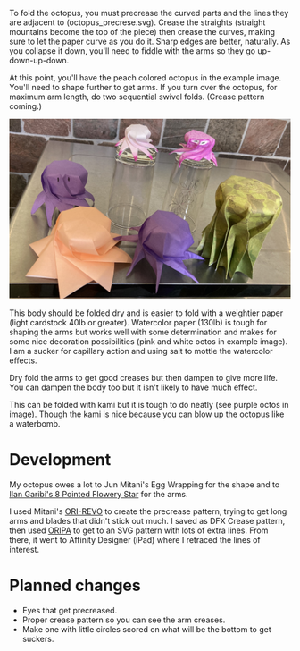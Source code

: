 To fold the octopus, you must precrease the curved parts and the lines they are adjacent to (octopus_precrese.svg). Crease the straights (straight mountains become the top of the piece) then crease the curves, making sure to let the paper curve as you do it. Sharp edges are better, naturally. As you collapse it down, you'll need to fiddle with the arms so they go up-down-up-down. 

At this point, you'll have the peach colored octopus in the example image. You'll need to shape further to get arms. If you turn over the octopus, for maximum arm length, do two sequential swivel folds. (Crease pattern coming.)

![Example image of several folded octopi](octos_example.jpeg "Ignore the green one")

This body should be folded dry and is easier to fold with a weightier paper (light cardstock 40lb or greater). Watercolor paper (130lb) is tough for shaping the arms but works well with some determination and makes for some nice decoration possibilities (pink and white octos in example image). I am a sucker for capillary action and using salt to mottle the watercolor effects. 

Dry fold the arms to get good creases but then dampen to give more life. You can dampen the body too but it isn't likely to have much effect.

This can be folded with kami but it is tough to do neatly (see purple octos in image). Though the kami is nice because you can blow up the octopus like a waterbomb.

# Development 
My octopus owes a lot to Jun Mitani's Egg Wrapping for the shape and to [Ilan Garibi's 8 Pointed Flowery Star](https://origamiusa.org/thefold/article/diagrams-8-pointed-flowery-star) for the arms.

I used Mitani's [ORI-REVO](http://mitani.cs.tsukuba.ac.jp/origami_application/) to create the precrease pattern, trying to get long arms and blades that didn't stick out much. I saved as DFX Crease pattern, then used [ORIPA](http://mitani.cs.tsukuba.ac.jp/oripa/) to get to an SVG pattern with lots of extra lines. From there, it went to Affinity Designer (iPad) where I retraced the lines of interest. 

# Planned changes
  * Eyes that get precreased.
  * Proper crease pattern so you can see the arm creases.
  * Make one with little circles scored on what will be the bottom to get suckers.
  

